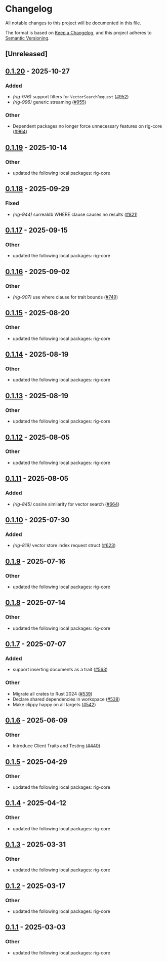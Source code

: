 # Changelog

All notable changes to this project will be documented in this file.

The format is based on [Keep a Changelog](https://keepachangelog.com/en/1.0.0/),
and this project adheres to [Semantic Versioning](https://semver.org/spec/v2.0.0.html).

## [Unreleased]

## [0.1.20](https://github.com/0xPlaygrounds/rig/compare/rig-surrealdb-v0.1.19...rig-surrealdb-v0.1.20) - 2025-10-27

### Added

- *(rig-976)* support filters for `VectorSearchRequest` ([#952](https://github.com/0xPlaygrounds/rig/pull/952))
- *(rig-996)* generic streaming ([#955](https://github.com/0xPlaygrounds/rig/pull/955))

### Other

- Dependent packages no longer force unnecessary features on rig-core ([#964](https://github.com/0xPlaygrounds/rig/pull/964))

## [0.1.19](https://github.com/0xPlaygrounds/rig/compare/rig-surrealdb-v0.1.18...rig-surrealdb-v0.1.19) - 2025-10-14

### Other

- updated the following local packages: rig-core

## [0.1.18](https://github.com/0xPlaygrounds/rig/compare/rig-surrealdb-v0.1.17...rig-surrealdb-v0.1.18) - 2025-09-29

### Fixed

- *(rig-944)* surrealdb WHERE clause causes no results ([#821](https://github.com/0xPlaygrounds/rig/pull/821))

## [0.1.17](https://github.com/0xPlaygrounds/rig/compare/rig-surrealdb-v0.1.16...rig-surrealdb-v0.1.17) - 2025-09-15

### Other

- updated the following local packages: rig-core

## [0.1.16](https://github.com/0xPlaygrounds/rig/compare/rig-surrealdb-v0.1.15...rig-surrealdb-v0.1.16) - 2025-09-02

### Other

- *(rig-907)* use where clause for trait bounds ([#749](https://github.com/0xPlaygrounds/rig/pull/749))

## [0.1.15](https://github.com/0xPlaygrounds/rig/compare/rig-surrealdb-v0.1.14...rig-surrealdb-v0.1.15) - 2025-08-20

### Other

- updated the following local packages: rig-core

## [0.1.14](https://github.com/0xPlaygrounds/rig/compare/rig-surrealdb-v0.1.13...rig-surrealdb-v0.1.14) - 2025-08-19

### Other

- updated the following local packages: rig-core

## [0.1.13](https://github.com/0xPlaygrounds/rig/compare/rig-surrealdb-v0.1.12...rig-surrealdb-v0.1.13) - 2025-08-19

### Other

- updated the following local packages: rig-core

## [0.1.12](https://github.com/0xPlaygrounds/rig/compare/rig-surrealdb-v0.1.11...rig-surrealdb-v0.1.12) - 2025-08-05

### Other

- updated the following local packages: rig-core

## [0.1.11](https://github.com/0xPlaygrounds/rig/compare/rig-surrealdb-v0.1.10...rig-surrealdb-v0.1.11) - 2025-08-05

### Added

- *(rig-845)* cosine similarity for vector search ([#664](https://github.com/0xPlaygrounds/rig/pull/664))

## [0.1.10](https://github.com/0xPlaygrounds/rig/compare/rig-surrealdb-v0.1.9...rig-surrealdb-v0.1.10) - 2025-07-30

### Added

- *(rig-819)* vector store index request struct ([#623](https://github.com/0xPlaygrounds/rig/pull/623))

## [0.1.9](https://github.com/0xPlaygrounds/rig/compare/rig-surrealdb-v0.1.8...rig-surrealdb-v0.1.9) - 2025-07-16

### Other

- updated the following local packages: rig-core

## [0.1.8](https://github.com/0xPlaygrounds/rig/compare/rig-surrealdb-v0.1.7...rig-surrealdb-v0.1.8) - 2025-07-14

### Other

- updated the following local packages: rig-core

## [0.1.7](https://github.com/0xPlaygrounds/rig/compare/rig-surrealdb-v0.1.6...rig-surrealdb-v0.1.7) - 2025-07-07

### Added

- support inserting documents as a trait ([#563](https://github.com/0xPlaygrounds/rig/pull/563))

### Other

- Migrate all crates to Rust 2024 ([#539](https://github.com/0xPlaygrounds/rig/pull/539))
- Declare shared dependencies in workspace ([#538](https://github.com/0xPlaygrounds/rig/pull/538))
- Make clippy happy on all targets ([#542](https://github.com/0xPlaygrounds/rig/pull/542))

## [0.1.6](https://github.com/0xPlaygrounds/rig/compare/rig-surrealdb-v0.1.5...rig-surrealdb-v0.1.6) - 2025-06-09

### Other

- Introduce Client Traits and Testing ([#440](https://github.com/0xPlaygrounds/rig/pull/440))

## [0.1.5](https://github.com/0xPlaygrounds/rig/compare/rig-surrealdb-v0.1.4...rig-surrealdb-v0.1.5) - 2025-04-29

### Other

- updated the following local packages: rig-core

## [0.1.4](https://github.com/0xPlaygrounds/rig/compare/rig-surrealdb-v0.1.3...rig-surrealdb-v0.1.4) - 2025-04-12

### Other

- updated the following local packages: rig-core

## [0.1.3](https://github.com/0xPlaygrounds/rig/compare/rig-surrealdb-v0.1.2...rig-surrealdb-v0.1.3) - 2025-03-31

### Other

- updated the following local packages: rig-core

## [0.1.2](https://github.com/0xPlaygrounds/rig/compare/rig-surrealdb-v0.1.1...rig-surrealdb-v0.1.2) - 2025-03-17

### Other

- updated the following local packages: rig-core

## [0.1.1](https://github.com/0xPlaygrounds/rig/compare/rig-surrealdb-v0.1.0...rig-surrealdb-v0.1.1) - 2025-03-03

### Other

- updated the following local packages: rig-core
